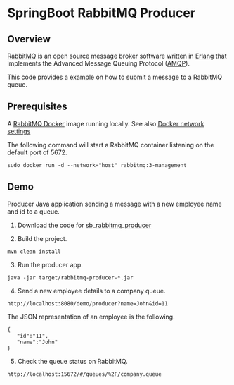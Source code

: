 # SpringBoot RabbitMQ Producer
## Overview
[RabbitMQ](https://www.rabbitmq.com/) is an open source message broker software written in [Erlang](https://www.erlang.org/) that implements the Advanced Message Queuing Protocol ([AMQP](https://www.amqp.org/)).

This code provides a example on how to submit a message to a RabbitMQ queue.

## Prerequisites
A [RabbitMQ Docker](https://hub.docker.com/_/rabbitmq) image running locally.
See also [Docker network settings](https://docs.docker.com/engine/reference/run/#network-settings)

The following command will start a RabbitMQ container listening on the default port of 5672.

```
sudo docker run -d --network="host" rabbitmq:3-management
```


## Demo
Producer Java application sending a message with a new employee name and id to a queue.

1. Download the code for [sb_rabbitmq_producer](https://github.com/silvano-squizzato/sb_rabbitmq_producer)

2. Build the project.
```
mvn clean install
```
3. Run the producer app.
```
java -jar target/rabbitmq-producer-*.jar
```
4. Send a new employee details to a company queue.
```
http://localhost:8080/demo/producer?name=John&id=11
```
The JSON representation of an employee is the following.
```
{ 
   "id":"11",
   "name":"John"
}
```
5. Check the queue status on RabbitMQ.
```
http://localhost:15672/#/queues/%2F/company.queue
```
